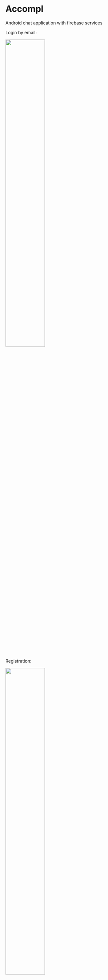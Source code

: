 # Accompl
Android chat application with firebase services

Login by email:

<img src="https://user-images.githubusercontent.com/80465858/169644331-b4105b00-59e9-45bd-a7e6-c025471cf454.png" width=50% height=50%>

Registration:

<img src="https://user-images.githubusercontent.com/80465858/169644354-12d38b21-c69c-4da2-890e-6e4ca6f323ec.png" width=50% height=50%>

Profile page:

<img src="https://user-images.githubusercontent.com/80465858/169644467-5b56a94a-3439-4ec7-8357-fbcfe8fb4f2c.png" width=50% height=50%>

Profile editing:(also you change image by tapping to profile image)

<img src="https://user-images.githubusercontent.com/80465858/169644484-08a018de-e810-443e-8e67-d011075cda09.png" width=50% height=50%>

Account page:

<img src="https://user-images.githubusercontent.com/80465858/169644532-bb2aa72f-533c-4bc9-a3fc-6c43c7e4ef75.png" width=50% height=50%>

User Search page(by filter or/and by Name):

<img src="https://user-images.githubusercontent.com/80465858/169644565-4a7d902c-5133-4dab-ac79-4d206c9af7f3.png" width=50% height=50%>

See detailed info about user by tapping to image in User Search page:

<img src="https://user-images.githubusercontent.com/80465858/169644582-481abed2-4adf-4a64-9d7f-418c63be5e7c.png" width=50% height=50%>

Also, go to chat page by tapping chat icon:

<img src="https://user-images.githubusercontent.com/80465858/169644692-693e0f26-b762-4b49-b21f-4b3a15c00a0d.png" width=50% height=50%>

